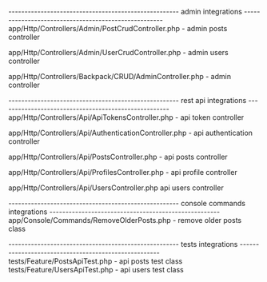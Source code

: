 ----------------------------------------------------- admin integrations -----------------------------------------------------
app/Http/Controllers/Admin/PostCrudController.php - admin posts controller

app/Http/Controllers/Admin/UserCrudController.php - admin users controller

app/Http/Controllers/Backpack/CRUD/AdminController.php - admin controller

----------------------------------------------------- rest api integrations -----------------------------------------------------
app/Http/Controllers/Api/ApiTokensController.php - api token controller

app/Http/Controllers/Api/AuthenticationController.php - api authentication controller

app/Http/Controllers/Api/PostsController.php - api posts controller

app/Http/Controllers/Api/ProfilesController.php - api profile controller

app/Http/Controllers/Api/UsersController.php api users controller

----------------------------------------------------- console commands integrations -----------------------------------------------------
app/Console/Commands/RemoveOlderPosts.php - remove older posts class

----------------------------------------------------- tests integrations -----------------------------------------------------
tests/Feature/PostsApiTest.php - api posts test class
tests/Feature/UsersApiTest.php - api users test class

